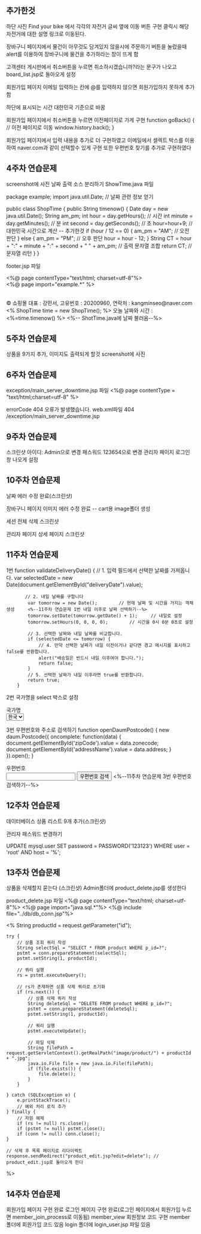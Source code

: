 ## 추가한것
하단 사진 Find your bike 에서 각각의 자전거 글씨 옆에 이동 버튼 구현
클릭시 해당 자전거에 대한 설명 링크로 이동된다.

장바구니 페이지에서 물건이 아무것도 담겨있지 않을시에 주문하기 버튼을 눌렀을때 alert를 이용하여 장바구니에 물건을 추가하라는 창이 뜨게 함

고객센터 게시판에서 취소버튼을 누르면 취소하시겠습니까?라는 문구가 나오고 board_list.jsp로 돌아오게 설정

회원가입 페이지
이메일 입력하는 칸에 @를 입력하지 않으면 회원가입하지 못하게 추가함

하단에 표시되는 시간 대한민국 기준으로 바꿈

회원가입 페이지에서 취소버튼을 누르면 이전페이지로 가게 구현
function goBack() {
        // 이전 페이지로 이동
        window.history.back();
    }
    
회원가입 페이지에서 입력 내용을 추가로 더 구현하였고 이메일에서 셀렉트 박스를 이용하여 naver.com과 같이 선택할수 있게 구현
또한 우편번호 찾기를 추가로 구현하였다



## 4주차 연습문제
screenshot에 사진
날짜 출력 소스 분리하기
ShowTime.java 파일

package example;
import java.util.Date; // 날짜 관련 정보 얻기

public class ShopTime {
    public String timenow() {
       Date day = new java.util.Date();
        String am_pm;
        int hour = day.getHours(); // 시간
        int minute = day.getMinutes(); // 분
        int second = day.getSeconds(); // 초
        hour=hour+9; // 대한민국 시간으로 계산 -- 추가한것
        if (hour / 12 == 0) {
            am_pm = "AM"; // 오전 판단
        } else {
            am_pm = "PM"; // 오후 판단
            hour = hour - 12; 
        }
        String CT = hour + ":" + minute + ":" + second + " " + am_pm; // 출력 문자열 조합
        return CT; // 문자열 리턴
    }
}

footer.jsp 파일

<%@ page contentType="text/html; charset=utf-8"%>	
<%@ page import="example.*" %>  
<footer class="container">
    <p> <br> &copy; 쇼핑몰 대표 : 강민서, 고유번호 : 20200960, 연락처 : kangminseo@naver.com <br> 
        <% ShopTime time = new ShopTime(); %>    
        오늘 날짜와 시간 : <%=time.timenow() %> <%-- ShotTime.java에 날짜 불러옴--%>
    </p>
</footer>

## 5주차 연습문제
상품을 9가지 추가, 이미지도 출력되게 할것
screenshot에 사진 

## 6주차 연습문제
exception/main_server_downtime.jsp 파일
<%@ page contentType = "text/html;charset=utf-8" %>
<html>
    <head>
        <title> Exception</title>
    </head>
    <body>
        errorCode 404 오류가 발생했습니다.
    </body>
</html>
web.xml파일
    <!-- 404 에러 페이지 설정 -->
    <error-page>
        <error-code>404</error-code>
        <location>/exception/main_server_downtime.jsp</location>
    </error-page>
    
## 9주차 연습문제
스크린샷
아이디: Admin으로 변경
패스워드 123654으로 변경
관리자 페이지 로그인창 나오게 설정

## 10주차 연습문제
날짜 에러 수정 완료(스크린샷)

장바구니 페이지 이미지 에러 수정 완료
-- cart용 image폴더 생성

세션 전체 삭제
스크린샷

관리자 페이지 상세 페이지
스크린샷

## 11주차 연습문제
1번 
function validateDeliveryDate() {
            // 1. 입력 필드에서 선택한 날짜를 가져옵니다.
            var selectedDate = new Date(document.getElementById("deliveryDate").value);

           // 2. 내일 날짜를 구합니다
            var tomorrow = new Date();        // 현재 날짜 및 시간을 가지는 객체 생성     <%--11주차 연습문제 1번 내일 이후로 날짜 선택하기--%>
            tomorrow.setDate(tomorrow.getDate() + 1);     // 내일로 설정
            tomorrow.setHours(0, 0, 0, 0);        // 시간을 0시 0분 0초로 설정

            // 3. 선택한 날짜와 내일 날짜를 비교합니다.
            if (selectedDate <= tomorrow) {
                // 4. 만약 선택한 날짜가 내일 이전이거나 같다면 경고 메시지를 표시하고 false를 반환합니다.
                alert("배송일은 반드시 내일 이후여야 합니다.");
                return false;
            }
            // 5. 선택한 날짜가 내일 이후라면 true를 반환합니다.
            return true;
        }
2번 국가명을 select 박스로 설정
<div class="form-group row">
                <label class="col-sm-2">국가명</label>
                <div class="col-sm-3">
                    <select name="country" class="form-control"> <%-- 11주차 연습문제 2번 select 박스 사용하기--%>
                        <option value="한국">한국</option>
                        <option value="중국">중국</option>
                        <option value="일본">일본</option>
                        <option value="미국">미국</option>
                    </select>
                </div>
            </div>
            
3번 우편번호와 주소로 검색하기
function openDaumPostcode() {
            new daum.Postcode({
                oncomplete: function(data) {
                    document.getElementById('zipCode').value = data.zonecode;
                    document.getElementById('addressName').value = data.address;
                }
            }).open();
        }
        
<div class="form-group row">
                <label class="col-sm-2">우편번호</label>
                <div class="col-sm-3">
                    <input name="zipCode" type="text" class="form-control" id="zipCode" />
                    <button type="button" class="btn btn-secondary" onclick="openDaumPostcode()">우편번호 검색</button>    <%--11주차 연습문제 3번 우편번호 검색하기--%>
                </div>
            </div>
            
            
## 12주차 연습문제
데이터베이스 상품 리스트 9개 추가(스크린샷)

관리자 패스워드 변경하기
            
UPDATE mysql.user SET password = PASSWORD('123123') WHERE user = 'root' AND host = '%'; 

## 13주차 연습문제
상품을 삭제할지 묻는다 (스크린샷)
Admin폴더에 product_delete.jsp를 생성한다

product_delete.jsp 파일
<%@ page contentType="text/html; charset=utf-8"%>
<%@ page import="java.sql.*"%>
<%@ include file="../db/db_conn.jsp"%>

<%
    String productId = request.getParameter("id");

    try {
        // 상품 조회 쿼리 작성
        String selectSql = "SELECT * FROM product WHERE p_id=?";
        pstmt = conn.prepareStatement(selectSql);
        pstmt.setString(1, productId);

        // 쿼리 실행
        rs = pstmt.executeQuery();

        // rs가 존재하면 상품 삭제 쿼리로 초기화
        if (rs.next()) {
            // 상품 삭제 쿼리 작성
            String deleteSql = "DELETE FROM product WHERE p_id=?";
            pstmt = conn.prepareStatement(deleteSql);
            pstmt.setString(1, productId);

            // 쿼리 실행
            pstmt.executeUpdate();

            // 파일 삭제
            String filePath = request.getServletContext().getRealPath("image/product/") + productId + ".jpg";
            java.io.File file = new java.io.File(filePath);
            if (file.exists()) {
                file.delete();
            }
        }

    } catch (SQLException e) {
        e.printStackTrace();
        // 예외 처리 로직 추가
    } finally {
        // 자원 해제
        if (rs != null) rs.close();
        if (pstmt != null) pstmt.close();
        if (conn != null) conn.close();
    }

    // 삭제 후 목록 페이지로 리다이렉트
    response.sendRedirect("product_edit.jsp?edit=delete"); // product_edit.jsp로 돌아오게 한다
%>


## 14주차 연습문제
회원가입 페이지 구현 완료
로그인 페이지 구현 완료(로그인 페이지에서 회원가입 누르면 member_join_process로 이동됨)
member_view 회원정보 코드 구현
member 폴더에 회원가입 코드 있음
login 폴더에 login_user.jsp 파일 있음